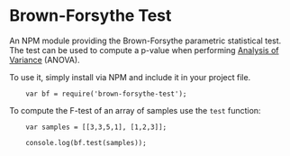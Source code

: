 # Brown-Forsythe Test

An NPM module providing the Brown-Forsythe parametric statistical test. The test can be used to compute a p-value when performing [Analysis of Variance](https://www.npmjs.com/package/anova) (ANOVA).

To use it, simply install via NPM and include it in your project file.

```
	var bf = require('brown-forsythe-test');
```

To compute the F-test of an array of samples use the `test` function:

```
	var samples = [[3,3,5,1], [1,2,3]];

	console.log(bf.test(samples));
```

